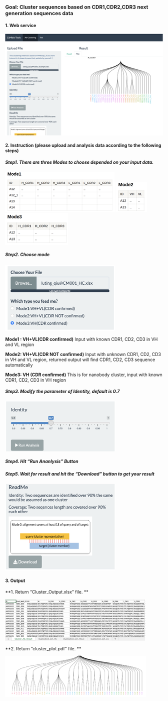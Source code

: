 ### Goal: Cluster sequences based on CDR1,CDR2,CDR3 next generation sequences data

#### 1. Web service

![CTMbio](./pic/webserver.png)

#### 2. Instruction (please upload and analysis data according to the following steps)

##### Step1. There are three Modes to choose depended on your input data.

<img src="./pic/mode1.png" width="350" />

<img src="./pic/mode2.png" width="100" />

<img src="./pic/mode3.png" width="200" />

##### Step2. Choose mode

<img src="./pic/upload.png" width="350" />

**Mode1 : VH+VL(CDR confirmed)** Input with known CDR1, CD2, CD3 in VH
and VL region

**Mode2: VH+VL(CDR NOT confirmed)** Input with unknown CDR1, CD2, CD3 in
VH and VL region, returned output will find CDR1, CD2, CD3 sequence
automatically

**Mode3: VH (CDR confirmed)** This is for nanobody cluster, input with
known CDR1, CD2, CD3 in VH region

##### Step3. Modify the parameter of Identity, default is 0.7

<img src="./pic/parameter.png" width="350" /> 

##### Step4. Hit “Run Ananlysis” Button

##### Step5. Wait for result and hit the “Download” button to get your result

<img src="./pic/download.png" width="350" />

#### 3. Output

**1. Return “Cluster\_Output.xlsx” file. **

<img src="./pic/cluster.png" width="450" />

**2. Return “cluster\_plot.pdf” file. **

<img src="./pic/treeplot.png" width="450" />
